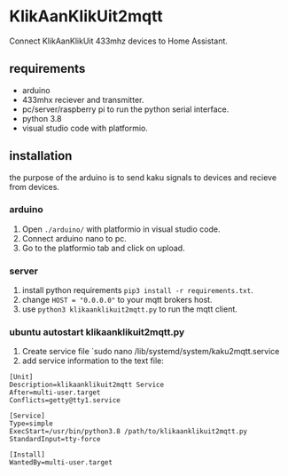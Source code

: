 # KlikAanKlikUit2mqtt
Connect KlikAanKlikUit 433mhz devices to Home Assistant.

## requirements
- arduino
- 433mhx reciever and transmitter.
- pc/server/raspberry pi to run the python serial interface.
- python 3.8
- visual studio code with platformio.

## installation
the purpose of the arduino is to send kaku signals to devices and recieve from devices.

### arduino
1. Open `./arduino/` with platformio in visual studio code.
2. Connect arduino nano to pc.
3. Go to the platformio tab and click on upload.

### server
1. install python requirements `pip3 install -r requirements.txt`.
2. change `HOST = "0.0.0.0"` to your mqtt brokers host.
3. use `python3 klikaanklikuit2mqtt.py` to run the mqtt client.

### ubuntu autostart klikaanklikuit2mqtt.py
1. Create service file `sudo nano /lib/systemd/system/kaku2mqtt.service
2. add service information to the text file:
```
[Unit]
Description=klikaanklikuit2mqtt Service
After=multi-user.target
Conflicts=getty@tty1.service

[Service]
Type=simple
ExecStart=/usr/bin/python3.8 /path/to/klikaanklikuit2mqtt.py
StandardInput=tty-force

[Install]
WantedBy=multi-user.target
```